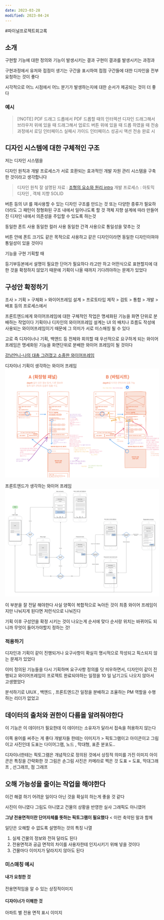 ```yaml
---
date: 2023-03-28
modified: 2023-04-24
---
```


#파이널프로젝트회고록

## 소개

구현할 기능에 대한 정의와 기능이 발생시키는 결과
구현이 결과를 발생시키는 과정과

구현과정에서 유저와 접점이 생기는 구간을 표시하여
접점 구간들에 대한 디자인을 전부 요청하는 것이 좋다

시각적으로 어느 시점에서 어느 분기가 발생하는지에 대한
순서가 제공되는 것이 더 좋다

### 예시

> [!NOTE] PDF 드래그 드롭에서 PDF 드롭할 때의 인터렉션 디자인
> 드래그해서 브라우저 위에 있을 때
> 드래그해서 업로드 버튼 위에 있을 때
> 드롭 하였을 때
> 전송과정에서 로딩 인터페이스
> 실패시 가이드 인터페이스
> 성공시 액션
> 전송 완료 시

## 디자인 시스템에 대한 구체적인 구조

저는 디자인 시스템을

디자인 원칙과 개발 프로세스가 서로 호환되는
효과적인 개발 자원 관리 시스템을 구축한 것이라고 생각합니다

> 디자인 원칙 잘 설명된 자료 : [조형의 요소와 원리 intro](https://story.pxd.co.kr/192)
> 개발 프로세스 : 아토믹 디자인 , 객체 지향 SOLID

버튼 등의 UI 를 재사용할 수 있는 디자인 구조를 만드는 것
또는 다양한 종류가 필요하더라도 그 패턴이 정형화된 구조 내에서 일어나도록 할 것
객체 지향 설계에 따라 만들어진 디자인 내에서 의존성을 주입할 수 있도록 하는것

동일한 폰트 사용
동일한 컬러 사용
동일한 간격 사용으로 통일성을 맞추는 것

버튼 안에 폰트 크기도 같은 목적으로 사용하고 같은 디자인이라면 동일한 디자인이여야 통일성이 있을 것이다

기능을 구현 기획할 때

등기부등본에서 설명이 필요한 단어가 필요하다 라고만 하고
어떤식으로 표현할지에 대한 것을 확정하지 않았기 때문에 기획이 나올 때까지
기다려야하는 문제가 있었다

## 구성안 확정하기

조사 > 기획 > 구체화 > 와이어프레임 설계 > 프로토타입 제작 > 검토 > 통합 > 개발 > 배포
등의 프로세스에서

프론트엔드에게 와이어프레임에 대한 구체적인 작업은 명세화된 기능을 화면 단위로 분배하는 작업이다
기획이나 디자인의 와이어프레임 설계는 UI 의 배치나 흐름도 작성에 사용되는 와이어프레임이기 때문에
그 의미가 서로 미스매칭 될 수 있다

고로
즉 디자이너나 기획, 백앤드 등 전체와 회의할 때 우선적으로 요구하게 되는 와이어프레임은
명세화된 기능을 화면단위로 분배한 와이어 프레임이 될 것이다

[강남언니-나의 대충 그려졌고 소중한 와이어프레임](https://blog.gangnamunni.com/post/communication-with-wireframe/)

디자이너 기획이 생각하는 와이어 프레임
![400](file/03-UIUX-Commu-1.png)

프론트엔드가 생각하는 와이어 프레임
![400](file/03-UIUX-Commu.png)

이 부분을 잘 전달 해야한다
사실 양쪽이 복합적으로 녹아든 것이 최종 와이어 프레임이지만 나눠지게 된다면 저런식으로 나눠진다

기획 이후 구성안을 확정 시키는 것이 나오는게 순서에 맞다
순서랑 위치는 바뀌어도 되니까 무엇이 들어가야할지 정하는 것!

### 적용하기

디자인과 기획이 같이 진행되거나 요구사항이 확실히 명시적으로 작성되고 픽스되지 않는 문제가 있었다

이미 정의된 기능들을 다시 기획하며 요구사항 정의를 덧 씌우하면서,
디자인이 같이 진행되고 와이어프레임이 프로젝트 완료되야하는 일정을 10 일 남기고도 나오지 않아서 고생했었다

분석하기로 UIUX , 백엔드 , 프론트엔드간 일정을 분배하고 조율하는 PM 역할을 수행하는 리더가 없었고

## 데이터의 출처와 권한이 다름을 알려줘야한다

이 기능은 이 데이터가 필요한데
이 데이터는 소유자가 달라서 접속을 허용하지 않는다

이쪽 용어를 써주는 게 좋다
개발자들 한테는 이미지가 > 픽토그램이고 아이콘이고 그림이고 사진인데
도표는 다이어그램, 노드 , 막대형, 표준 분포도..

디자이너한테는 픽토그램은 개념적으로 정의된 것에서 상징적 의미를 가진 이미지
아이콘은 특징을 간략화한 것
그림은 손그림
사진은 카메라로 찍은 것
도표 = 도표, 막대그래프 , 선그래프, 점 그래프

## 오해 가능성을 줄이는 작업을 해야한다

이건 해결 하기 어려운 일이다
아닌 것을 확실히 하는게 좋을 것 같다

사진이 아니였다
그림도 아니였고
건물의 상황을 반영한 실사 그래픽도 아니였어

**그냥 전용면적이란 단어자체를 뜻하는 픽토그램이 필요했다** < 이런 축약된 말과 함께

일단은 오해할 수 없도록 설명하는 것의 특징 나열

1. 실제 건물의 정보와 전혀 달라도 된다
2. 전용면적과 공급 면적의 차이를 사용자한테 인지시키기 위해 넣을 것이다
3. 건물마다 이미지가 달라지지 않아도 된다

### 미스매칭 예시

#### 내가 요청한 것

전용면적임을 알 수 있는 상징적이미지

#### 디자이너가 이해한 것

아파트 별 전용 면적 표시 이미지
